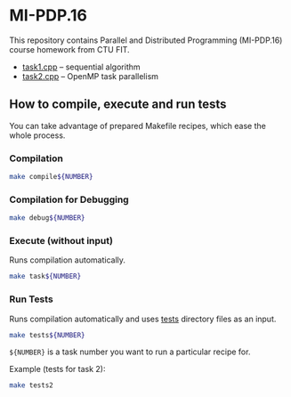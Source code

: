 # MI-PDP.16

This repository contains Parallel and Distributed Programming (MI-PDP.16) course homework from CTU FIT.

* [task1.cpp](src/task1.cpp) – sequential algorithm
* [task2.cpp](src/task2.cpp) – OpenMP task parallelism

## How to compile, execute and run tests

You can take advantage of prepared Makefile recipes, which ease the whole process.

### Compilation

``` bash
make compile${NUMBER}
```

### Compilation for Debugging

``` bash
make debug${NUMBER}
```

### Execute (without input)

Runs compilation automatically.

``` bash
make task${NUMBER}
```

### Run Tests

Runs compilation automatically and uses [tests](tests) directory files as an input.

``` bash
make tests${NUMBER}
```

`${NUMBER}` is a task number you want to run a particular recipe for.

Example (tests for task 2):

``` bash
make tests2
```
